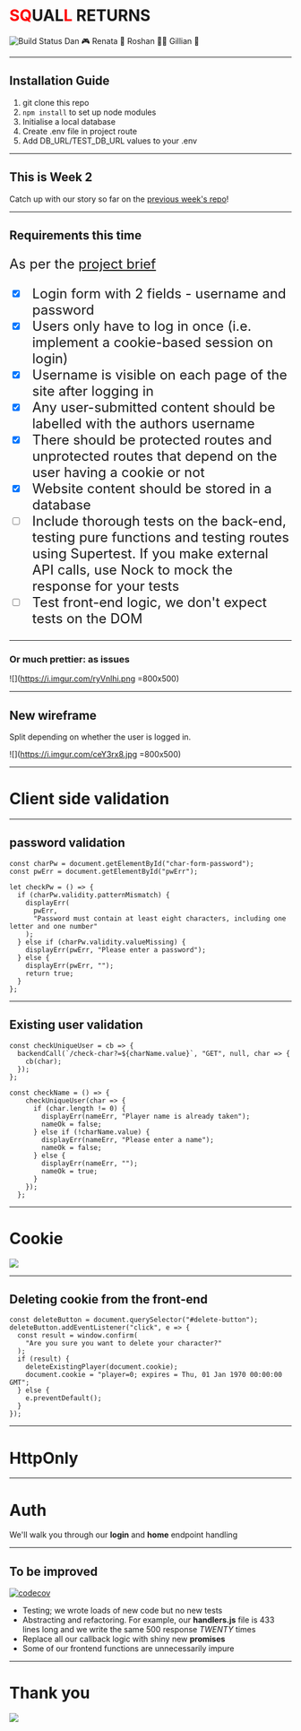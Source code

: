 # <font color="red">SQ</font>UAL<font color="red">L</font> RETURNS

![Build Status](https://travis-ci.org/fac18/week7-coda-squall.svg?branch=master)
 Dan 🎮 Renata 🐰 Roshan 🙆🏾 Gillian 🍬

---

## Installation Guide

1. git clone this repo
2. `npm install` to set up node modules
3. Initialise a local database
4. Create .env file in project route
5. Add DB_URL/TEST_DB_URL values to your .env

---

## This is Week 2

Catch up with our story so far on the [previous week's repo](https://github.com/fac18/week6-coda-squall/)!

---

## Requirements this time

<font size="5">

As per the [project brief](https://github.com/foundersandcoders/master-reference/blob/master/coursebook/week-7/project.md)

- [x] Login form with 2 fields - username and password
- [x] Users only have to log in once (i.e. implement a cookie-based session on login)
- [x] Username is visible on each page of the site after logging in
- [x] Any user-submitted content should be labelled with the authors username
- [x] There should be protected routes and unprotected routes that depend on the user having a cookie or not
- [x] Website content should be stored in a database
- [ ] Include thorough tests on the back-end, testing pure functions and testing routes using Supertest. If you make external API calls, use Nock to mock the response for your tests
- [ ] Test front-end logic, we don't expect tests on the DOM

</font>

---

### Or much prettier: as issues

![](https://i.imgur.com/ryVnlhi.png =800x500)

---

## New wireframe

Split depending on whether the user is logged in.

![](https://i.imgur.com/ceY3rx8.jpg =800x500)

---

# Client side validation

---

<h2>
password validation 
</h2>


```javascript=
const charPw = document.getElementById("char-form-password");
const pwErr = document.getElementById("pwErr");

let checkPw = () => {
  if (charPw.validity.patternMismatch) {
    displayErr(
      pwErr,
      "Password must contain at least eight characters, including one letter and one number"
    );
  } else if (charPw.validity.valueMissing) {
    displayErr(pwErr, "Please enter a password");
  } else {
    displayErr(pwErr, "");
    return true;
  }
};
```

---

<h2>Existing user validation</h2>

```javascript=
const checkUniqueUser = cb => {
  backendCall(`/check-char?=${charName.value}`, "GET", null, char => {
    cb(char);
  });
};

const checkName = () => {
    checkUniqueUser(char => {
      if (char.length != 0) {
        displayErr(nameErr, "Player name is already taken");
        nameOk = false;
      } else if (!charName.value) {
        displayErr(nameErr, "Please enter a name");
        nameOk = false;
      } else {
        displayErr(nameErr, "");
        nameOk = true;
      }
    });
  };
```

---

# Cookie

![](https://media2.giphy.com/media/CoWGqp7Q7mx8c/giphy.gif?cid=790b7611636a482f64f2af8926814326341c12274e3d4d68&rid=giphy.gif)

---

<h2>
Deleting cookie from the front-end
</h2>

```javascript=
const deleteButton = document.querySelector("#delete-button");
deleteButton.addEventListener("click", e => {
  const result = window.confirm(
    "Are you sure you want to delete your character?"
  );
  if (result) {
    deleteExistingPlayer(document.cookie);
    document.cookie = "player=0; expires = Thu, 01 Jan 1970 00:00:00 GMT";
  } else {
    e.preventDefault();
  }
});
```

---

# HttpOnly

---

# Auth

We'll walk you through our **login** and **home** endpoint handling

---

## To be improved

[![codecov](https://codecov.io/gh/fac18/week7-coda-squall/branch/master/graph/badge.svg)](https://codecov.io/gh/fac18/week7-coda-squall)

- Testing; we wrote loads of new code but no new tests
- Abstracting and refactoring. For example, our **handlers.js** file is 433 lines long and we write the same 500 response *TWENTY* times
- Replace all our callback logic with shiny new **promises**
- Some of our frontend functions are unnecessarily impure

---

# Thank you 

![](https://media0.giphy.com/media/ShKJ9XiQdn3qg/giphy.gif?cid=790b7611f72c3670d076da7f82e054299b4b431df6101d08&rid=giphy.gif)

